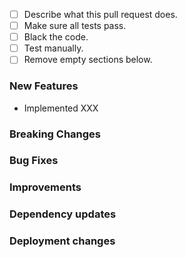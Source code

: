 <!---
Please make sure to follow the [DEV guidelines](https://gen3.org/resources/developer/dev-introduction/)
before asking for review.
--->

- [ ] Describe what this pull request does.
- [ ] Make sure all tests pass.
- [ ] Black the code.
- [ ] Test manually.
- [ ] Remove empty sections below.

### New Features
- Implemented XXX

### Breaking Changes


### Bug Fixes


### Improvements


### Dependency updates


### Deployment changes

